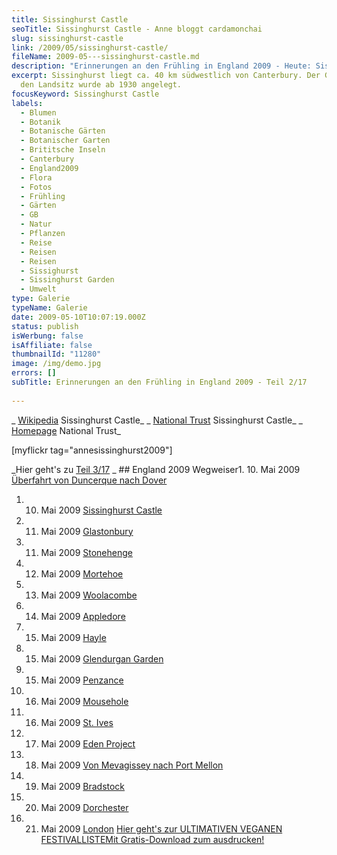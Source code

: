 ```yaml
---
title: Sissinghurst Castle
seoTitle: Sissinghurst Castle - Anne bloggt cardamonchai
slug: sissinghurst-castle
link: /2009/05/sissinghurst-castle/
fileName: 2009-05---sissinghurst-castle.md
description: "Erinnerungen an den Frühling in England 2009 - Heute: Sissinghurst Castle"
excerpt: Sissinghurst liegt ca. 40 km südwestlich von Canterbury. Der Garten um
  den Landsitz wurde ab 1930 angelegt.
focusKeyword: Sissinghurst Castle
labels:
  - Blumen
  - Botanik
  - Botanische Gärten
  - Botanischer Garten
  - Brititsche Inseln
  - Canterbury
  - England2009
  - Flora
  - Fotos
  - Frühling
  - Gärten
  - GB
  - Natur
  - Pflanzen
  - Reise
  - Reisen
  - Reisen
  - Sissighurst
  - Sissinghurst Garden
  - Umwelt
type: Galerie
typeName: Galerie
date: 2009-05-10T10:07:19.000Z
status: publish
isWerbung: false
isAffiliate: false
thumbnailId: "11280"
image: /img/demo.jpg
errors: []
subTitle: Erinnerungen an den Frühling in England 2009 - Teil 2/17
  
---
```


_ [Wikipedia](http://de.wikipedia.org/wiki/Sissinghurst_Castle) Sissinghurst
Castle_ _
[National Trust](http://www.nationaltrust.org.uk/main/w-vh/w-visits/w-findaplace/w-sissinghurst-castle/)
Sissinghurst Castle_ _ [Homepage](http://www.nationaltrust.org.uk/main/)
National Trust_

[myflickr tag="annesissinghurst2009"]

_Hier geht's zu [Teil 3/17](/2009/05/glastonbury-11-05-2009/) _ ## England 2009
Wegweiser1. 10. Mai 2009
[Überfahrt von Duncerque nach Dover](/2009/05/uberfahrt-von-duncerque-nach-dover-10-05-2009/)

1.  10. Mai 2009 [Sissinghurst Castle](/2009/05/sissinghurst-castle/)
1.  11. Mai 2009 [Glastonbury](/2009/05/glastonbury-11-05-2009/)
1.  11. Mai 2009 [Stonehenge](/2009/05/stonehenge-11-05-2009/)
1.  12. Mai 2009 [Mortehoe](/2009/05/mortehoe-cornwall-12-05-2009/)
1.  13. Mai 2009 [Woolacombe](/2009/05/woolacombe-cornwall-13-05-2009/)
1.  14. Mai 2009 [Appledore](/2009/05/appledore-cornwall-14-05-2009/)
1.  15. Mai 2009 [Hayle](/2009/05/hayle-cornwall-14-15-05-2009/)
1.  15. Mai 2009 [Glendurgan Garden](/2009/05/glendurgan-garden-15-05-2009-2/)
1.  15. Mai 2009 [Penzance](/2009/05/penzance-cornwall-15-05-2009/)
1.  16. Mai 2009 [Mousehole](/2009/05/mousehole-cornwall-16-05-2009/)
1.  16. Mai 2009 [St. Ives](/2009/05/st-ives-cornwall-16-05-2009/)
1.  17. Mai 2009 [Eden Project](/2009/05/eden-project/)
1.  18. Mai 2009
        [Von Mevagissey nach Port Mellon](/2009/05/von-mevagissey-nach-port-mellon-18-05-2009/)
1.  19. Mai 2009 [Bradstock](/2009/05/bradstock-19-05-2009/)
1.  20. Mai 2009 [Dorchester](/2009/05/dorchester/)
1.  21. Mai 2009 [London](/2009/05/london-21-05-2009/)
        [Hier geht's zur ULTIMATIVEN VEGANEN FESTIVALLISTEMit Gratis-Download zum ausdrucken!](/2015/03/die-ultimative-vegane-festivalliste)

  